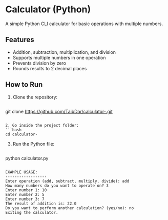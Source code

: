 # Calculator (Python)

A simple Python CLI calculator for basic operations with multiple numbers.

## Features
- Addition, subtraction, multiplication, and division
- Supports multiple numbers in one operation
- Prevents division by zero
- Rounds results to 2 decimal places

## How to Run
1. Clone the repository:
   ```bash
git clone https://github.com/TaibDar/calculator-.git
   ```

2. Go inside the project folder:
   ```bash 
cd calculator-
  ```

3. Run the Python file:
   ```bash 
python calculator.py
  ```

EXAMPLE USAGE:
------------------
Enter operation (add, subtract, multiply, divide): add
How many numbers do you want to operate on? 3
Enter number 1: 10
Enter number 2: 5
Enter number 3: 7
The result of addition is: 22.0
Do you want to perform another calculation? (yes/no): no
Exiting the calculator.